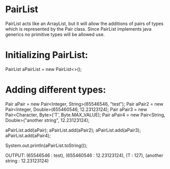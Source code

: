 PairList
========

PairList acts like an ArrayList, but it will allow the additions of pairs of types which is represented by the Pair<?, ?> class. Since PairList implements java generics no primitive types will be allowed use.

Initializing PairList:
======================

PairList<?, ?> aPairList = new PairList<>();

Adding different types:
=======================

  Pair<?, ?> aPair = new Pair<Integer, String>(65546546, "test");
  Pair<?, ?> aPair2 = new Pair<Integer, Double>(655460546, 12.23123124);
  Pair<?, ?> aPair3 = new Pair<Character, Byte>('T', Byte.MAX_VALUE);
  Pair<?, ?> aPair4 = new Pair<String, Double>("another string", 12.23123124);

  aPairList.add(aPair);
  aPairList.add(aPair2);
  aPairList.add(aPair3);
  aPairList.add(aPair4);

  System.out.println(aPairList.toString());

OUTPUT: (65546546 : test), (655460546 : 12.23123124), (T : 127), (another string : 12.23123124)
